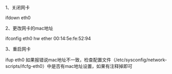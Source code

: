 1、关闭网卡

ifdown eth0

2、更改网卡的mac地址

ifconfig eth0 hw ether 00:14:5e:fe:52:94

3、重启网卡

ifup eth0
如果报错说mac地址不一致，检查配置文件（/etc/sysconfig/network-scripts/ifcfg-eth0）中是否有mac地址设置，如果有注释掉即可